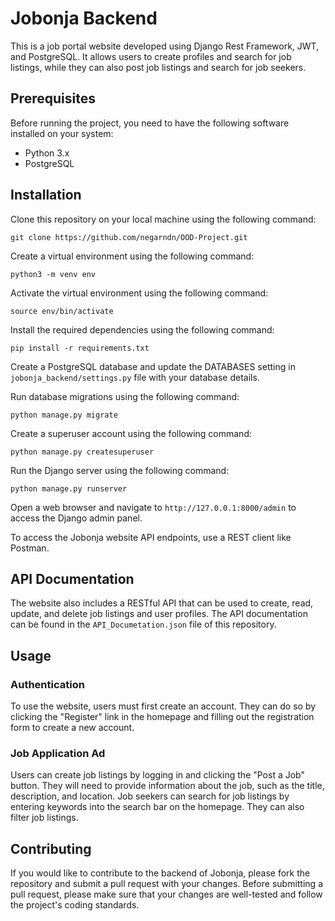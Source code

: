 # Jobonja Backend
This is a job portal website developed using Django Rest Framework, JWT, and PostgreSQL.
It allows users to create profiles and search for job listings, while they can also post job listings and search for job seekers.
## Prerequisites
Before running the project, you need to have the following software installed on your system:

- Python 3.x
- PostgreSQL
## Installation
Clone this repository on your local machine using the following command:

```
git clone https://github.com/negarndn/OOD-Project.git
```
Create a virtual environment using the following command:

```
python3 -m venv env
```
Activate the virtual environment using the following command:

```
source env/bin/activate
```
Install the required dependencies using the following command:

```
pip install -r requirements.txt
```
Create a PostgreSQL database and update the DATABASES setting in `jobonja_backend/settings.py` file with your database details.

Run database migrations using the following command:

```
python manage.py migrate
```
Create a superuser account using the following command:

```
python manage.py createsuperuser
```

Run the Django server using the following command:

```
python manage.py runserver
```
Open a web browser and navigate to `http://127.0.0.1:8000/admin` to access the Django admin panel.

To access the Jobonja website API endpoints, use a REST client like Postman.


## API Documentation

The website also includes a RESTful API that can be used to create, read, update, and delete job listings and user profiles. The API documentation can be found in the `API_Documetation.json` file of this repository.

## Usage

### Authentication

To use the website, users must first create an account. They can do so by clicking the "Register" link in the homepage and filling out the registration form to create a new account.

### Job Application Ad

Users can create job listings by logging in and clicking the "Post a Job" button. They will need to provide information about the job, such as the title, description, and location. Job seekers can search for job listings by entering keywords into the search bar on the homepage. They can also filter job listings.

## Contributing
If you would like to contribute to the backend of Jobonja, please fork the repository and submit a pull request with your changes. Before submitting a pull request, please make sure that your changes are well-tested and follow the project's coding standards.


